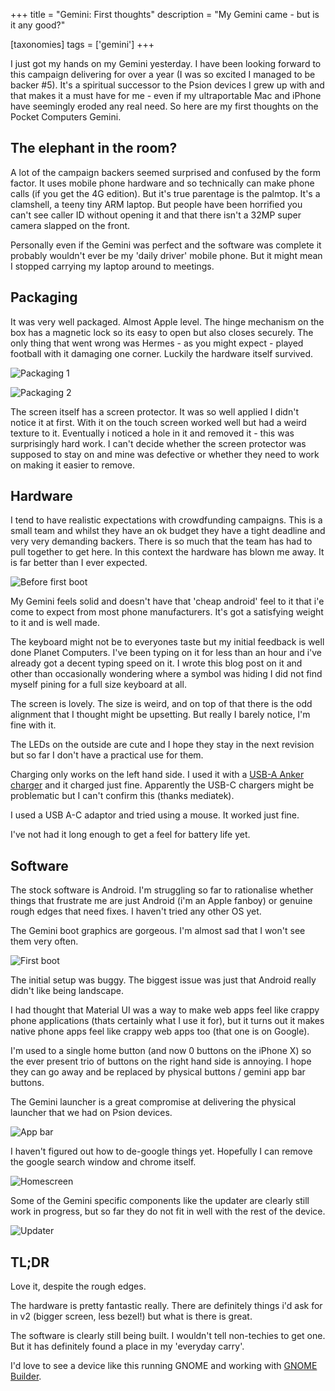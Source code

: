 +++
title = "Gemini: First thoughts"
description = "My Gemini came - but is it any good?"

[taxonomies]
tags = ['gemini']
+++

I just got my hands on my Gemini yesterday. I have been looking forward to this campaign delivering for over a year (I was so excited I managed to be backer #5). It's a spiritual successor to the Psion devices I grew up with and that makes it a must have for me - even if my ultraportable Mac and iPhone have seemingly eroded any real need. So here are my first thoughts on the Pocket Computers Gemini.

<!-- more -->

## The elephant in the room?

A lot of the campaign backers seemed surprised and confused by the form factor. It uses mobile phone hardware and so technically can make phone calls (if you get the 4G edition). But it's true parentage is the palmtop. It's a clamshell, a teeny tiny ARM laptop. But people have been horrified you can't see caller ID without opening it and that there isn't a 32MP super camera slapped on the front.

Personally even if the Gemini was perfect and the software was complete it probably wouldn't ever be my 'daily driver' mobile phone. But it might mean I stopped carrying my laptop around to meetings.


## Packaging

It was very well packaged. Almost Apple level. The hinge mechanism on the box has a magnetic lock so its easy to open but also closes securely. The only thing that went wrong was Hermes - as you might expect - played football with it damaging one corner. Luckily the hardware itself survived.

![Packaging 1](/images/posts/gemini-pda/packaging1.jpg)

![Packaging 2](/images/posts/gemini-pda/packaging2.jpg)

The screen itself has a screen protector. It was so well applied I didn't notice it at first. With it on the touch screen worked well but had a weird texture to it. Eventually i noticed a hole in it and removed it - this was surprisingly hard work. I can't decide whether the screen protector was supposed to stay on and mine was defective or whether they need to work on making it easier to remove.


## Hardware

I tend to have realistic expectations with crowdfunding campaigns. This is a small team and whilst they have an ok budget they have a tight deadline and very very demanding backers. There is so much that the team has had to pull together to get here. In this context the hardware has blown me away. It is far better than I ever expected.

![Before first boot](/images/posts/gemini-pda/open_and_off.jpg)

My Gemini feels solid and doesn't have that 'cheap android' feel to it that i'e come to expect from most phone manufacturers. It's got a satisfying weight to it and is well made.

The keyboard might not be to everyones taste but my initial feedback is well done Planet Computers. I've been typing on it for less than an hour and i've already got a decent typing speed on it. I wrote this blog post on it and other than occasionally wondering where a symbol was hiding I did not find myself pining for a full size keyboard at all.

The screen is lovely. The size is weird, and on top of that there is the odd alignment that I thought might be upsetting. But really I barely notice, I'm fine with it.

The LEDs on the outside are cute and I hope they stay in the next revision but so far I don't have a practical use for them.

Charging only works on the left hand side. I used it with a [USB-A Anker charger](https://www.amazon.co.uk/Anker-Charger-PowerPort-Charging-Multi-Port-Black/dp/B00VTI8K9K) and it charged just fine. Apparently the USB-C chargers might be problematic but I can't confirm this (thanks mediatek).

I used a USB A-C adaptor and tried using a mouse. It worked just fine.

I've not had it long enough to get a feel for battery life yet.


## Software

The stock software is Android. I'm struggling so far to rationalise whether things that frustrate me are just Android (i'm an Apple fanboy) or genuine rough edges that need fixes. I haven't tried any other OS yet.

The Gemini boot graphics are gorgeous. I'm almost sad that I won't see them very often.

![First boot](/images/posts/gemini-pda/booting.jpg)

The initial setup was buggy. The biggest issue was just that Android really didn't like being landscape.

I had thought that Material UI was a way to make web apps feel like crappy phone applications (thats certainly what I use it for), but it turns out it makes native phone apps feel like crappy web apps too (that one is on Google).

I'm used to a single home button (and now 0 buttons on the iPhone X) so the ever present trio of buttons on the right hand side is annoying. I hope they can go away and be replaced by physical buttons / gemini app bar buttons.

The Gemini launcher is a great compromise at delivering the physical launcher that we had on Psion devices.

![App bar](/images/posts/gemini-pda/appbar.png)

I haven't figured out how to de-google things yet. Hopefully I can remove the google search window and chrome itself.

![Homescreen](/images/posts/gemini-pda/homescreen.png)

Some of the Gemini specific components like the updater are clearly still work in progress, but so far they do not fit in well with the rest of the device.

![Updater](/images/posts/gemini-pda/update.png)


## TL;DR

Love it, despite the rough edges.

The hardware is pretty fantastic really. There are definitely things i'd ask for in v2 (bigger screen, less bezel!) but what is there is great.

The software is clearly still being built. I wouldn't tell non-techies to get one. But it has definitely found a place in my 'everyday carry'.

I'd love to see a device like this running GNOME and working with [GNOME Builder](https://blogs.gnome.org/chergert/2018/02/18/introducing-deviced/).
